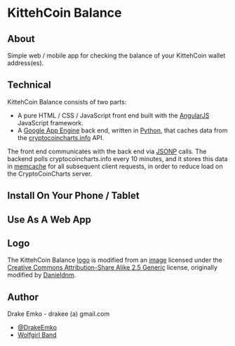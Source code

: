# KittehCoin Balance

## About
Simple web / mobile app for checking the balance of your KittehCoin wallet address(es).

## Technical
KittehCoin Balance consists of two parts:
* A pure HTML / CSS / JavaScript front end built with the [AngularJS](http://angularjs.org/) JavaScript framework.
* A [Google App Engine](https://developers.google.com/appengine/) back end, written in [Python](http://www.python.org/), that caches data from the [cryptocoincharts.info](http://www.cryptocoincharts.info/) API.

The front end communicates with the back end via [JSONP](http://en.wikipedia.org/wiki/JSONP) calls. The backend polls cryptocoincharts.info every 10 minutes, and it stores this data in [memcache](https://developers.google.com/appengine/docs/python/memcache/) for all subsequent client requests, in order to reduce load on the CryptoCoinCharts server.

## Install On Your Phone / Tablet

## Use As A Web App


## Logo
The KittehCoin Balance [logo](http://d2f04lgzuo9226.cloudfront.net/img/kittehcoinBalance_logo_1536.png) 
is modified from an [image](http://commons.wikimedia.org/wiki/File:Green-emblem-scales.svg)
licensed under the [Creative Commons Attribution-Share Alike 2.5 Generic](http://creativecommons.org/licenses/by-sa/2.5/deed.en)
license, originally modified by [Danieldnm](http://commons.wikimedia.org/wiki/User:Danieldnm).

## Author
Drake Emko - drakee (a) gmail.com
* [@DrakeEmko](https://twitter.com/DrakeEmko)
* [Wolfgirl Band](http://wolfgirl.bandcamp.com/)
